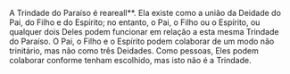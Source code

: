 ﻿A Trindade do Paraíso é reareall**. Ela existe como a união da Deidade do Pai, do Filho e do Espírito; no entanto, o Pai, o Filho ou o Espírito, ou qualquer dois Deles podem funcionar em relação a esta mesma Trindade do Paraíso. O Pai, o Filho e o Espírito podem colaborar de um modo não trinitário, mas não como três Deidades. Como pessoas, Eles podem colaborar conforme tenham escolhido, mas isto não é a Trindade.